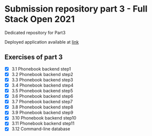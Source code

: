 # Submission repository part 3 - Full Stack Open 2021
Dedicated repository for Part3

Deployed application available at [link](https://ancient-caverns-47626.herokuapp.com)

## Exercises of part 3

- [x] 3.1 Phonebook backend step1
- [x] 3.2 Phonebook backend step2
- [x] 3.3 Phonebook backend step3
- [x] 3.4 Phonebook backend step4
- [x] 3.5 Phonebook backend step5
- [x] 3.6 Phonebook backend step6
- [x] 3.7 Phonebook backend step7
- [x] 3.8 Phonebook backend step8
- [x] 3.9 Phonebook backend step9
- [x] 3.10 Phonebook backend step10
- [x] 3.11 Phonebook backend step11
- [x] 3.12 Command-line database